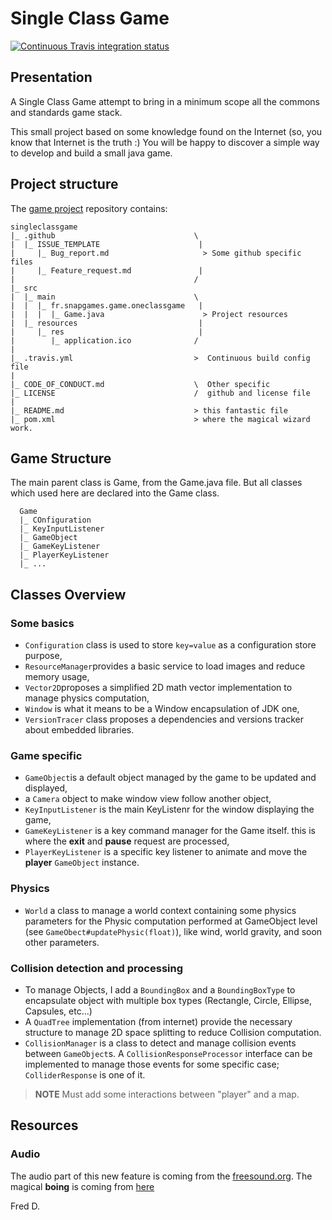 # Single Class Game

[![Continuous Travis integration status](https://travis-ci.org/SnapGames/singleclassgame.svg?branch=master)](https://travis-ci.org/SnapGames/singleclassgame "Open the Travis-CI build job")

## Presentation

A Single Class Game attempt to bring in a minimum scope all the commons and 
standards game stack.

This small project based on some knowledge found on the Internet (so, you know 
that Internet is the truth :) You will be happy to discover a simple way to 
develop and build a small java game.

## Project structure

The [game project](https://github.com/snapgames/singleclassgame) repository contains: 

```
singleclassgame
|_ .github                               \
|  |_ ISSUE_TEMPLATE                      |
|     |_ Bug_report.md                     > Some github specific files
|     |_ Feature_request.md               |
|                                        /
|_ src
|  |_ main                               \ 
|  |  |_ fr.snapgames.game.oneclassgame   |
|  |  |  |_ Game.java                      > Project resources
|  |_ resources                           |
|     |_ res                              |
|        |_ application.ico              /
|
|_ .travis.yml                           >  Continuous build config file
| 
|_ CODE_OF_CONDUCT.md                    \  Other specific 
|_ LICENSE                               /  github and license file
|
|_ README.md                             > this fantastic file
|_ pom.xml                               > where the magical wizard work.

```


## Game Structure

The main parent class is Game, from the Game.java file.  But all classes which 
used here are declared into the Game class.

```
  Game
  |_ COnfiguration
  |_ KeyInputListener
  |_ GameObject
  |_ GameKeyListener
  |_ PlayerKeyListener
  |_ ...
```

## Classes Overview

### Some basics

- `Configuration` class is used to store `key=value` as a configuration store purpose,
- `ResourceManager`provides a basic service to load images and reduce memory usage,
- `Vector2D`proposes a simplified 2D math vector implementation to manage physics computation,
- `Window` is what it means to be a Window encapsulation of JDK one,
- `VersionTracer` class proposes a dependencies and versions tracker about embedded libraries. 

### Game specific

- `GameObject`is a default object managed by the game to be updated and displayed,
- a `Camera` object to make window view follow another object,
- `KeyInputListener` is the main KeyListenr for the window displaying the game,
- `GameKeyListener` is a key command manager for the Game itself. this is where  the **exit** and **pause** request are processed,
- `PlayerKeyListener` is a specific key listener to animate and move the **player** `GameObject` instance.

### Physics

- `World` a class to manage a world context containing some physics parameters for the Physic computation performed at GameObject level (see `GameObect#updatePhysic(float)`), like wind, world gravity, and soon other parameters. 

### Collision detection and processing

- To manage Objects, I add a `BoundingBox` and a `BoundingBoxType` to encapsulate object with multiple box types (Rectangle, Circle, Ellipse, Capsules, etc...)
- A `QuadTree` implementation (from internet) provide the necessary structure to manage 2D space splitting to reduce Collision computation.
- `CollisionManager` is a class to detect and manage collision events between `GameObject`s. A `CollisionResponseProcessor` interface can be implemented to manage those events for some specific case; `ColliderResponse` is one of it.

> **NOTE**
> Must add some interactions between "player" and a map.

## Resources

### Audio

The audio part of this new feature is coming from the [freesound.org](https://freesound.org "go and fine som e sound !"). The magical **boing** is coming from [here](https://freesound.org/people/Greenhourglass/sounds/159376/ "Boing Boing Boing !")
 
Fred D.